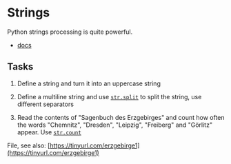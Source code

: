 # Strings

Python strings processing is quite powerful.

* [docs](https://docs.python.org/3/library/stdtypes.html#textseq)


## Tasks


1. Define a string and turn it into an uppercase string

2. Define a multiline string and use [`str.split`](https://docs.python.org/3/library/stdtypes.html#str.split) to split the string, use different separators

3. Read the contents of "Sagenbuch des Erzgebirges" and count how often the words "Chemnitz", "Dresden", "Leipzig", "Freiberg" and "Görlitz" appear. Use [`str.count`](https://docs.python.org/3/library/stdtypes.html#str.count)

File, see also: [https://tinyurl.com/erzgebirge1](https://tinyurl.com/erzgebirge1)